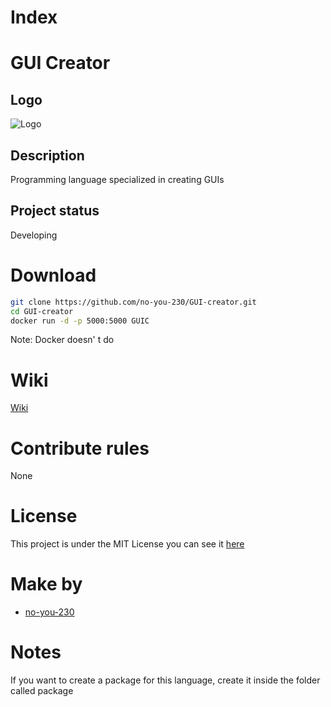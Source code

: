 # Index
<!--TODO-->

# GUI Creator
## Logo
![Logo](photos/logo.ico)

## Description
Programming language specialized in creating GUIs

## Project status
Developing

# Download
```bash
git clone https://github.com/no-you-230/GUI-creator.git
cd GUI-creator
docker run -d -p 5000:5000 GUIC
```
Note: Docker doesn' t do

# Wiki
[Wiki](https://github.com/no-you-230/GUI-creator/wiki)

# Contribute rules
None

# License
This project is under the MIT License you can see it [here](https://github.com/no-you-230/GUI-creator/blob/main/LICENSE)

# Make by
* [no-you-230](https://github.com/no-you-230)

# Notes
If you want to create a package for this language, create it inside the folder called package